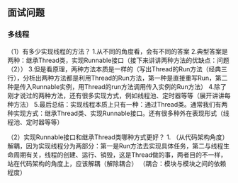 ## 面试问题

### 多线程
（1）有多少实现线程的方法？
	1.从不同的角度看，会有不同的答案
	2.典型答案是两种：继承Thread类，实现Runnable接口（接下来讲讲两种方法的优缺点：问题（2））
	3.但是看原理，两种方法本质是一样的（写出Thread的Run方法（经典三行），分析出两种方法都是利用Thread的Run方法，第一种是直接重写Run，第二种是传入Runnable实例，用Thread的run方法调用传入实例的Run方法）
	4.除了刚才说过的两种方法，还有很多实现方式，例如线程池、定时器等等（展开讲讲每种方法）
	5.最后总结：实现线程本质上只有一种：通过Thread类。通常我们有两种实现方式：继承Thread类、实现Runnable接口。还有很多种外在表现形式（线程池、定时器等等）

（2）实现Runnable接口和继承Thread类哪种方式更好？
	1. （从代码架构角度）解耦，因为实现线程分为两部分：第一是Run方法去实现具体任务，第二与线程生命周期有关，线程的创建、运行、销毁，这是Thread做的事，两者目的不一样，站在代码架构的角度上，应该解耦（解除耦合） （耦合：模块与模块之间的依赖程度）